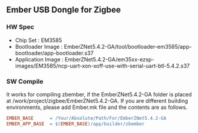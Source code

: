 ## Ember USB Dongle for Zigbee

### HW Spec

- Chip Set : EM3585
- Bootloader Image : EmberZNet5.4.2-GA/tool/bootloader-em3585/app-bootloader/app-bootloader.s37
- Application Image : EmberZNet5.4.2-GA/em35xx-ezsp-images/EM3585/ncp-uart-xon-xoff-use-with-serial-uart-btl-5.4.2.s37


### SW Compile

It works for compiling zbember, if the EmberZNet5.4.2-GA folder is placed at /work/project/zigbee/EmberZNet5.4.2-GA.
If you are different building environments, please add Ember.mk file and the contents are as follows.

```Makefile
EMBER_BASE		= /Your/Absolute/Path/For/EmberZNet5.4.2-GA
EMBER_APP_BASE	= $(EMBER_BASE)/app/builder/zbember
```

